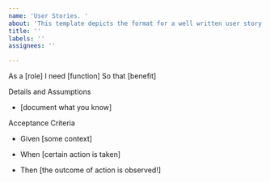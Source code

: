 ```yaml
---
name: 'User Stories. '
about: 'This template depicts the format for a well written user story. '
title: ''
labels: ''
assignees: ''

---
```


As a [role] I need [function] So that [benefit]

Details and Assumptions
- [document what you know]

Acceptance Criteria

  - Given [some context]
 
  - When [certain action is taken]
 
  - Then [the outcome of action is observed!]
